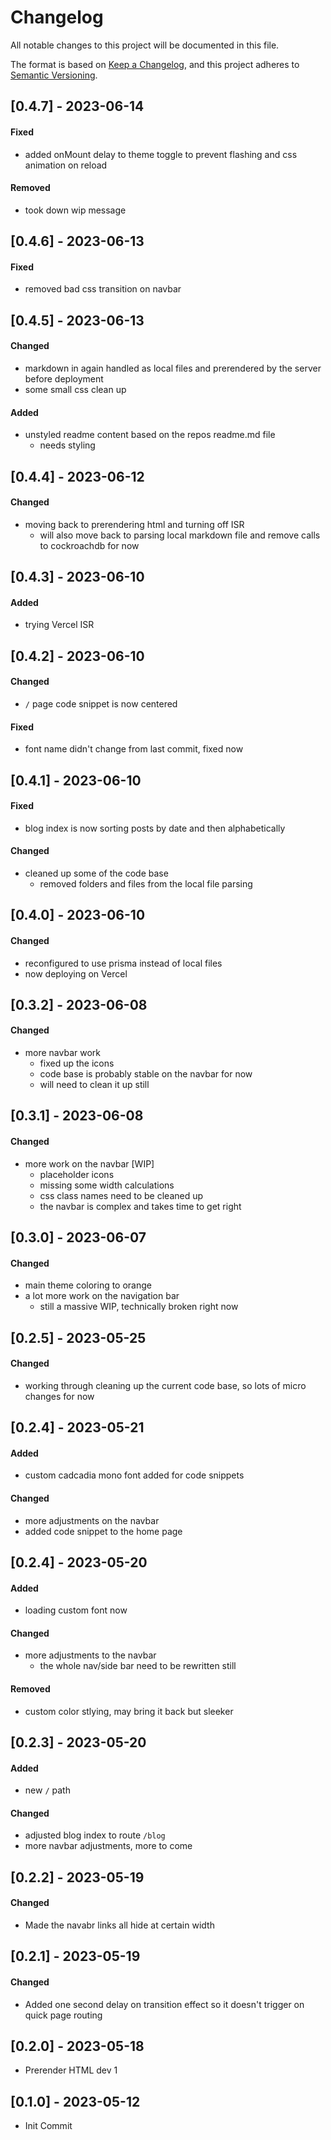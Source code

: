 # Changelog

All notable changes to this project will be documented in this file.

The format is based on [Keep a Changelog](https://keepachangelog.com/en/1.0.0/),
and this project adheres to [Semantic Versioning](https://semver.org/spec/v2.0.0.html).

## [0.4.7] - 2023-06-14

#### Fixed

- added onMount delay to theme toggle to prevent flashing and css animation on reload

#### Removed

- took down wip message

## [0.4.6] - 2023-06-13

#### Fixed

- removed bad css transition on navbar

## [0.4.5] - 2023-06-13

#### Changed

- markdown in again handled as local files and prerendered by the server before deployment
- some small css clean up

#### Added

- unstyled readme content based on the repos readme.md file
  - needs styling

## [0.4.4] - 2023-06-12

#### Changed

- moving back to prerendering html and turning off ISR
  - will also move back to parsing local markdown file and remove calls to cockroachdb for now

## [0.4.3] - 2023-06-10

#### Added

- trying Vercel ISR

## [0.4.2] - 2023-06-10

#### Changed

- `/` page code snippet is now centered

#### Fixed

- font name didn't change from last commit, fixed now

## [0.4.1] - 2023-06-10

#### Fixed

- blog index is now sorting posts by date and then alphabetically

#### Changed

- cleaned up some of the code base
  - removed folders and files from the local file parsing

## [0.4.0] - 2023-06-10

#### Changed

- reconfigured to use prisma instead of local files
- now deploying on Vercel

## [0.3.2] - 2023-06-08

#### Changed

- more navbar work
  - fixed up the icons
  - code base is probably stable on the navbar for now
  - will need to clean it up still

## [0.3.1] - 2023-06-08

#### Changed

- more work on the navbar [WIP]
  - placeholder icons
  - missing some width calculations
  - css class names need to be cleaned up
  - the navbar is complex and takes time to get right

## [0.3.0] - 2023-06-07

#### Changed

- main theme coloring to orange
- a lot more work on the navigation bar
  - still a massive WIP, technically broken right now

## [0.2.5] - 2023-05-25

#### Changed

- working through cleaning up the current code base, so lots of micro changes for now

## [0.2.4] - 2023-05-21

#### Added

- custom cadcadia mono font added for code snippets

#### Changed

- more adjustments on the navbar
- added code snippet to the home page

## [0.2.4] - 2023-05-20

#### Added

- loading custom font now

#### Changed

- more adjustments to the navbar
  - the whole nav/side bar need to be rewritten still

#### Removed

- custom color stlying, may bring it back but sleeker

## [0.2.3] - 2023-05-20

#### Added

- new `/` path

#### Changed

- adjusted blog index to route `/blog`
- more navbar adjustments, more to come

## [0.2.2] - 2023-05-19

#### Changed

- Made the navabr links all hide at certain width

## [0.2.1] - 2023-05-19

#### Changed

- Added one second delay on transition effect so it doesn't trigger on quick page routing

## [0.2.0] - 2023-05-18

- Prerender HTML dev 1

## [0.1.0] - 2023-05-12

- Init Commit
